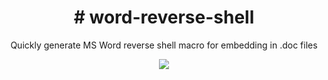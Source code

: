 <h1 align="center"># word-reverse-shell</h1>
<p align="center">Quickly generate MS Word reverse shell macro for embedding in .doc files</p>
<p align="center">
<img src ="https://github.com/yerodin/word-reverse-shell/assets/9205071/d8bd0015-701b-4058-9e63-7a964f95611f">
 </p>
